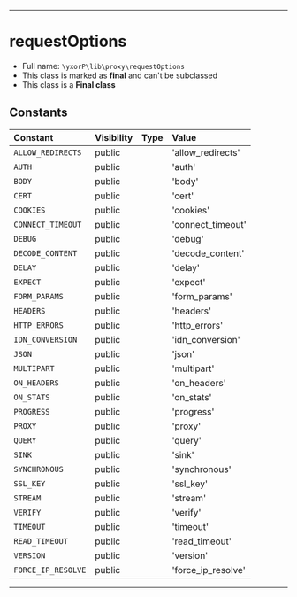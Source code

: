 ***

# requestOptions





* Full name: `\yxorP\lib\proxy\requestOptions`
* This class is marked as **final** and can't be subclassed
* This class is a **Final class**


## Constants

| Constant | Visibility | Type | Value |
|:---------|:-----------|:-----|:------|
|`ALLOW_REDIRECTS`|public| |&#039;allow_redirects&#039;|
|`AUTH`|public| |&#039;auth&#039;|
|`BODY`|public| |&#039;body&#039;|
|`CERT`|public| |&#039;cert&#039;|
|`COOKIES`|public| |&#039;cookies&#039;|
|`CONNECT_TIMEOUT`|public| |&#039;connect_timeout&#039;|
|`DEBUG`|public| |&#039;debug&#039;|
|`DECODE_CONTENT`|public| |&#039;decode_content&#039;|
|`DELAY`|public| |&#039;delay&#039;|
|`EXPECT`|public| |&#039;expect&#039;|
|`FORM_PARAMS`|public| |&#039;form_params&#039;|
|`HEADERS`|public| |&#039;headers&#039;|
|`HTTP_ERRORS`|public| |&#039;http_errors&#039;|
|`IDN_CONVERSION`|public| |&#039;idn_conversion&#039;|
|`JSON`|public| |&#039;json&#039;|
|`MULTIPART`|public| |&#039;multipart&#039;|
|`ON_HEADERS`|public| |&#039;on_headers&#039;|
|`ON_STATS`|public| |&#039;on_stats&#039;|
|`PROGRESS`|public| |&#039;progress&#039;|
|`PROXY`|public| |&#039;proxy&#039;|
|`QUERY`|public| |&#039;query&#039;|
|`SINK`|public| |&#039;sink&#039;|
|`SYNCHRONOUS`|public| |&#039;synchronous&#039;|
|`SSL_KEY`|public| |&#039;ssl_key&#039;|
|`STREAM`|public| |&#039;stream&#039;|
|`VERIFY`|public| |&#039;verify&#039;|
|`TIMEOUT`|public| |&#039;timeout&#039;|
|`READ_TIMEOUT`|public| |&#039;read_timeout&#039;|
|`VERSION`|public| |&#039;version&#039;|
|`FORCE_IP_RESOLVE`|public| |&#039;force_ip_resolve&#039;|




***

